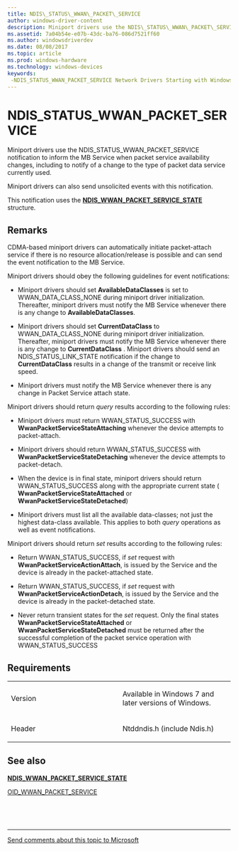 ```yaml
---
title: NDIS\_STATUS\_WWAN\_PACKET\_SERVICE
author: windows-driver-content
description: Miniport drivers use the NDIS\_STATUS\_WWAN\_PACKET\_SERVICE notification to inform the MB Service when packet service availability changes, including to notify of a change to the type of packet data service currently used.
ms.assetid: 7a04b54e-e07b-43dc-ba76-086d7521ff60
ms.author: windowsdriverdev
ms.date: 08/08/2017
ms.topic: article
ms.prod: windows-hardware
ms.technology: windows-devices
keywords: 
 -NDIS_STATUS_WWAN_PACKET_SERVICE Network Drivers Starting with Windows Vista
---
```


# NDIS\_STATUS\_WWAN\_PACKET\_SERVICE


Miniport drivers use the NDIS\_STATUS\_WWAN\_PACKET\_SERVICE notification to inform the MB Service when packet service availability changes, including to notify of a change to the type of packet data service currently used.

Miniport drivers can also send unsolicited events with this notification.

This notification uses the [**NDIS\_WWAN\_PACKET\_SERVICE\_STATE**](https://msdn.microsoft.com/library/windows/hardware/ff567910) structure.

Remarks
-------

CDMA-based miniport drivers can automatically initiate packet-attach service if there is no resource allocation/release is possible and can send the event notification to the MB Service.

Miniport drivers should obey the following guidelines for event notifications:

-   Miniport drivers should set **AvailableDataClasses** is set to WWAN\_DATA\_CLASS\_NONE during miniport driver initialization. Thereafter, miniport drivers must notify the MB Service whenever there is any change to **AvailableDataClasses**.

-   Miniport drivers should set **CurrentDataClass** to WWAN\_DATA\_CLASS\_NONE during miniport driver initialization. Thereafter, miniport drivers must notify the MB Service whenever there is any change to **CurrentDataClass** . Miniport drivers should send an NDIS\_STATUS\_LINK\_STATE notification if the change to **CurrentDataClass** results in a change of the transmit or receive link speed.

-   Miniport drivers must notify the MB Service whenever there is any change in Packet Service attach state.

Miniport drivers should return *query* results according to the following rules:

-   Miniport drivers must return WWAN\_STATUS\_SUCCESS with **WwanPacketServiceStateAttaching** whenever the device attempts to packet-attach.

-   Miniport drivers should return WWAN\_STATUS\_SUCCESS with **WwanPacketServiceStateDetaching** whenever the device attempts to packet-detach.

-   When the device is in final state, miniport drivers should return WWAN\_STATUS\_SUCCESS along with the appropriate current state ( **WwanPacketServiceStateAttached** or **WwanPacketServiceStateDetached**)

-   Miniport drivers must list all the available data-classes; not just the highest data-class available. This applies to both *query* operations as well as event notifications.

Miniport drivers should return *set* results according to the following rules:

-   Return WWAN\_STATUS\_SUCCESS, if *set* request with **WwanPacketServiceActionAttach**, is issued by the Service and the device is already in the packet-attached state.

-   Return WWAN\_STATUS\_SUCCESS, if *set* request with **WwanPacketServiceActionDetach**, is issued by the Service and the device is already in the packet-detached state.

-   Never return transient states for the *set* request. Only the final states **WwanPacketServiceStateAttached** or **WwanPacketServiceStateDetached** must be returned after the successful completion of the packet service operation with WWAN\_STATUS\_SUCCESS

Requirements
------------

<table>
<colgroup>
<col width="50%" />
<col width="50%" />
</colgroup>
<tbody>
<tr class="odd">
<td><p>Version</p></td>
<td><p>Available in Windows 7 and later versions of Windows.</p></td>
</tr>
<tr class="even">
<td><p>Header</p></td>
<td>Ntddndis.h (include Ndis.h)</td>
</tr>
</tbody>
</table>

## See also


[**NDIS\_WWAN\_PACKET\_SERVICE\_STATE**](https://msdn.microsoft.com/library/windows/hardware/ff567910)

[OID\_WWAN\_PACKET\_SERVICE](oid-wwan-packet-service.md)

 

 


--------------------
[Send comments about this topic to Microsoft](mailto:wsddocfb@microsoft.com?subject=Documentation%20feedback%20%5Bnetvista\netvista%5D:%20NDIS_STATUS_WWAN_PACKET_SERVICE%20%20RELEASE:%20%288/8/2017%29&body=%0A%0APRIVACY%20STATEMENT%0A%0AWe%20use%20your%20feedback%20to%20improve%20the%20documentation.%20We%20don't%20use%20your%20email%20address%20for%20any%20other%20purpose,%20and%20we'll%20remove%20your%20email%20address%20from%20our%20system%20after%20the%20issue%20that%20you're%20reporting%20is%20fixed.%20While%20we're%20working%20to%20fix%20this%20issue,%20we%20might%20send%20you%20an%20email%20message%20to%20ask%20for%20more%20info.%20Later,%20we%20might%20also%20send%20you%20an%20email%20message%20to%20let%20you%20know%20that%20we've%20addressed%20your%20feedback.%0A%0AFor%20more%20info%20about%20Microsoft's%20privacy%20policy,%20see%20http://privacy.microsoft.com/default.aspx. "Send comments about this topic to Microsoft")


